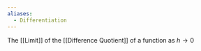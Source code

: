 ```yaml
---
aliases:
  - Differentiation
---
```

The [[Limit]] of the [[Difference Quotient]] of a function as $h\to0$ 
